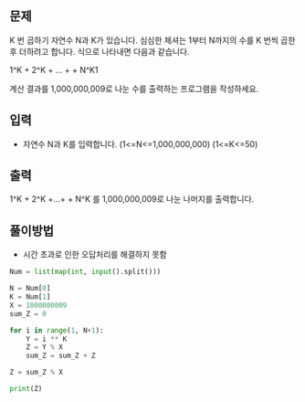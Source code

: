 ## 문제

K 번 곱하기
자연수 N과 K가 있습니다. 심심한 체셔는 1부터 N까지의 수를 K 번씩 곱한 후 더하려고 합니다.
식으로 나타내면 다음과 같습니다.

1^K + 2^K + … + + N^K1 

계산 결과를 1,000,000,009로 나눈 수를 출력하는 프로그램을 작성하세요.

## 입력
- 자연수 N과 K를 입력합니다.
(1<=N<=1,000,000,000)
(1<=K<=50)

## 출력
1^K + 2^K +…+ + N^K
 를 1,000,000,009로 나눈 나머지를 출력합니다.

## 풀이방법

- 시간 초과로 인한 오답처리를 해결하지 못함

```python
Num = list(map(int, input().split()))

N = Num[0]
K = Num[1]
X = 1000000009
sum_Z = 0

for i in range(1, N+1):
    Y = i ** K
    Z = Y % X
    sum_Z = sum_Z + Z

Z = sum_Z % X

print(Z)
```